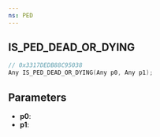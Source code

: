 ```yaml
---
ns: PED
---
```

## IS_PED_DEAD_OR_DYING

```c
// 0x3317DEDB88C95038
Any IS_PED_DEAD_OR_DYING(Any p0, Any p1);
```

## Parameters
* **p0**:
* **p1**:
